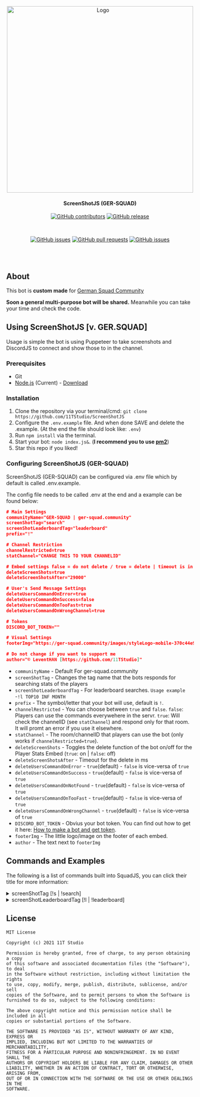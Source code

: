 <div align="center">

<img src="https://i.imgur.com/B1RjBvq.png" alt="Logo" width="500"/>

#### ScreenShotJS (GER-SQUAD)
[![GitHub contributors](https://img.shields.io/github/contributors/11TStudio/ScreenShotJS.svg?style=flat-square)](https://github.com/11TStudio/ScreenShotJS/graphs/contributors)
[![GitHub release](https://img.shields.io/github/license/11TStudio/ScreenShotJS.svg?style=flat-square)](https://github.com/11TStudio/ScreenShotJS/blob/master/LICENSE)

<br>

[![GitHub issues](https://img.shields.io/github/issues/11TStudio/ScreenShotJS.svg?style=flat-square)](https://github.com/11TStudio/ScreenShotJS/issues)
[![GitHub pull requests](https://img.shields.io/github/issues-pr-raw/11TStudio/ScreenShotJS.svg?style=flat-square)](https://github.com/11TStudio/ScreenShotJS/pulls)
[![GitHub issues](https://img.shields.io/github/stars/11TStudio/ScreenShotJS.svg?style=flat-square)](https://github.com/11TStudio/ScreenShotJS/stargazers)



<br><br>
</div>

## About
This bot is **custom made** for <a href="https://ger-squad.community/" target="_blank">German Squad Community</a>

**Soon a general multi-purpose bot will be shared.** 
Meanwhile you can take your time and check the code.

## Using ScreenShotJS [v. GER.SQUAD]
Usage is simple the bot is using Puppeteer to take screenshots and DiscordJS to connect and show those to in the channel.

### Prerequisites
 * Git
 * [Node.js](https://nodejs.org/en/) (Current) - [Download](https://nodejs.org/en/)

### Installation
1. Clone the repository via your terminal/cmd: ```git clone https://github.com/11TStudio/ScreenShotJS```
2. Configure the `.env.example` file. And when done SAVE and delete the .example. (At the end the file should look like: `.env`)
3. Run `npm install` via the terminal.
4. Start your bot: `node index.js&`. (**I recommend you to use [pm2](https://pm2.keymetrics.io)**)
5. Star this repo if you liked!

### Configuring ScreenShotJS (GER-SQUAD)
ScreenShotJS (GER-SQUAD) can be configured via .env file which by default is called .env.example.

The config file needs to be called .env at the end and a example can be found below:
```json
# Main Settings
communityName="GER-SQUAD | ger-squad.community"
screenShotTag="search"
screenShotLeaderboardTag="leaderboard"
prefix="!"

# Channel Restriction
channelRestricted=true
statChannel="CHANGE THIS TO YOUR CHANNELID"

# Embed settings false = do not delete / true = delete | timeout is in milliseconds
deleteScreenShots=true
deleteScreenShotsAfter="29000"

# User's Send Message Settings
deleteUsersCommandOnError=true
deleteUsersCommandOnSuccess=false
deleteUsersCommandOnTooFast=true
deleteUsersCommandOnWrongChannel=true

# Tokens
DISCORD_BOT_TOKEN=""

# Visual Settings
footerImg="https://ger-squad.community/images/styleLogo-mobile-370c44e9b3f240ce666358e1e299707154cda826.png"

# Do not change if you want to support me
author="©️ LeventHAN [https://github.com/11TStudio]"
```
 * `communityName` - Default For ger-squad.community
 * `screenShotTag` - Changes the tag name that the bots responds for searching stats of the players
 * `screenShotLeaderboardTag` - For leaderboard searches. `Usage example` -`!l TOP10 INF MONTH`
 * `prefix` - The symbol/letter that your bot will use, default is `!`.
 * `channelRestricted` - You can choose between `true` and `false`. `false`: Players can use the commands everywehere in the servr. `true`: Will check the channelID (see `statChannel`) and respond only for that room. It will promt an error if you use it elsewhere.
 * `statChannel` - The room/channelID that players can use the bot (only works if `channelRestricted=true`).
 * `deleteScreenShots` - Toggles the delete function of the bot on/off for the Player Stats Embed (`true`: on | `false`: off)
 * `deleteScreenShotsAfter` - Timeout for the delete in ms
 * `deleteUsersCommandOnError` - `true`(default) - `false` is vice-versa of `true`
 * `deleteUsersCommandOnSuccess` - `true`(default) - `false` is vice-versa of `true`
 * `deleteUsersCommandOnNotFound` - `true`(default) - `false` is vice-versa of `true`
 * `deleteUsersCommandOnTooFast` - `true`(default) - `false` is vice-versa of `true`
 * `deleteUsersCommandOnWrongChannel` - `true`(default) - `false` is vice-versa of `true`
 * `DISCORD_BOT_TOKEN` - Obvius your bot token. You can find out how to get it here: [How to make a bot and get token](https://www.writebots.com/discord-bot-token/).
 * `footerImg` - The little logo/image on the footer of each embed.
 * `author` - The text next to `footerImg`


## Commands and Examples
The following is a list of commands built into SquadJS, you can click their title for more information:

<details>
      <summary>screenShotTag [!s | !search]</summary>
      <h2>Search for players statistics</h2>
      <p>The <code>search</code> command will automatically screenshot the players stats from your stat page.</p>
      <h3>Example GIF</h3>
       <div align="center">
       <img src="https://i.gyazo.com/1f63c9f9f30d6afc7fdcc17590917584.gif" alt="Example !search"/>
       </div>
</details>
<details>
      <summary>screenShotLeaderboardTag [!l | !leaderboard]</summary>
      <h2>Check Leaderboard Stats</h2>
      <p>The <code>leaderboard</code> command usage is as following: 
      <pre><code>
      !leaderboard [TOP10/TOP20/TOP30] [INF/VEH] [ALL/MONTH/WEEK]
      // OR
      !l [TOP10/TOP20/TOP30] [INF/VEH] [ALL/MONTH/WEEK]
      </code></pre>
      <h3>Example GIF</h3>
       <div align="center">
       <img src="https://i.gyazo.com/dd47b14a0ac13220eeb0887ea9f56df3.gif" alt="Example !leaderboard"/>
       </div>
</details>


## License
```
MIT License

Copyright (c) 2021 11T Studio

Permission is hereby granted, free of charge, to any person obtaining a copy
of this software and associated documentation files (the "Software"), to deal
in the Software without restriction, including without limitation the rights
to use, copy, modify, merge, publish, distribute, sublicense, and/or sell
copies of the Software, and to permit persons to whom the Software is
furnished to do so, subject to the following conditions:

The above copyright notice and this permission notice shall be included in all
copies or substantial portions of the Software.

THE SOFTWARE IS PROVIDED "AS IS", WITHOUT WARRANTY OF ANY KIND, EXPRESS OR
IMPLIED, INCLUDING BUT NOT LIMITED TO THE WARRANTIES OF MERCHANTABILITY,
FITNESS FOR A PARTICULAR PURPOSE AND NONINFRINGEMENT. IN NO EVENT SHALL THE
AUTHORS OR COPYRIGHT HOLDERS BE LIABLE FOR ANY CLAIM, DAMAGES OR OTHER
LIABILITY, WHETHER IN AN ACTION OF CONTRACT, TORT OR OTHERWISE, ARISING FROM,
OUT OF OR IN CONNECTION WITH THE SOFTWARE OR THE USE OR OTHER DEALINGS IN THE
SOFTWARE.

```
